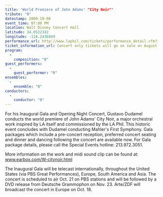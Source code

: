 ```yaml
---
title: 'World Premiere of John Adams' "City Noir"'
tribute: "0"
datestamp: 2009-10-08
event_time: 07:00 PM
location: Walt Disney Concert Hall
latitude: 34.0522342
longitude: -118.2436849
performance_url: http://www.laphil.com/tickets/performance_detail.cfm?id=4134
ticket_information_url: Concert only tickets will go on sale on August 23rd and will be available through the General Ticket office: 323.850.2000
program: 
  -
    composition: "0"
guest_performers: 
  -
    guest_performer: "0"
ensembles: 
  -
    ensemble: "0"
conductors: 
  -
    conductor: "0"
---
```

For his Inaugural Gala and Opening Night Concert, Gustavo Dudamel conducts the world premiere of John Adams' City Noir, a major orchestral work inspired by LA itself and commissioned by the LA Phil. This historic event concludes with Dudamel conducting Mahler's First Symphony. Gala packages which include a pre-concert reception, preferred concert seating and dinner and dancing following the concert are available now. For Gala package details, please call the Special Events hotline: 213.972.3051.

More information on the work and midi sound clip can be found at:  <a href="http://www.earbox.com/W-citynoir.html">www.earbox.com/W-citynoir.html</a>

The Inaugural Gala will be telecast internationally, throughout the United States (via PBS Great Performances), Europe, South America and Asia. The concert is scheduled to air Oct. 21 on PBS stations and will be followed by a DVD release from Deutsche Grammophon on Nov. 23.  Arte/ZDF will broadcast the concert in Europe on Oct. 18.
